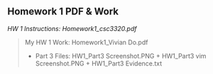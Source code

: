 ## Homework 1 PDF & Work

*HW 1 Instructions: Homework1_csc3320.pdf*

>My HW 1 Work: Homework1_Vivian Do.pdf
>* Part 3 Files: HW1_Part3 Screenshot.PNG + HW1_Part3 vim Screenshot.PNG + HW1_Part3 Evidence.txt
